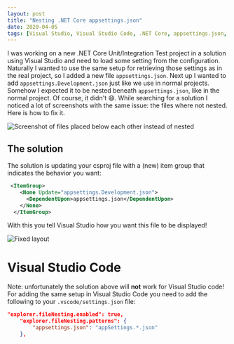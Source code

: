 ```yaml
---
layout: post
title: "Nesting .NET Core appsettings.json"
date: 2020-04-05
tags: [Visual Studio, Visual Studio Code, .NET Core, appsettings.json, VSCode, nesting]
---
```


I was working on a new .NET Core Unit/Integration Test project in a solution using Visual Studio and need to load some setting from the configuration. Naturally I wanted to use the same setup for retrieving those settings as in the real project, so I added a new file `appsettings.json`. Next up I wanted to add `appsettings.Development.json` just like we use in normal projects. Somehow I expected it to be nested beneath `appsettings.json`, like in the normal project. Of course, it didn't 😄. While searching for a solution I noticed a lot of screenshots with the same issue: the files where not nested. Here is how to fix it.

![Screenshot of files placed below each other instead of nested](/images/20200405/20200405_01_Files.png)  

## The solution
The solution is updating your csproj file with a (new) item group that indicates the behavior you want:
``` xml
 <ItemGroup>
    <None Update="appsettings.Development.json">
      <DependentUpon>appsettings.json</DependentUpon>
    </None>
  </ItemGroup>
```

With this you tell Visual Studio how you want this file to be displayed!

![Fixed layout](/images/20200405/20200405_02_Fixed.png)

# Visual Studio Code
Note: unfortunately the solution above will __not__ work for Visual Studio code! 
For adding the same setup in Visual Studio Code you need to add the following to your `.vscode/settings.json` file:
``` json
"explorer.fileNesting.enabled": true,
    "explorer.fileNesting.patterns": {
        "appsettings.json": "appSettings.*.json"
    },	
```